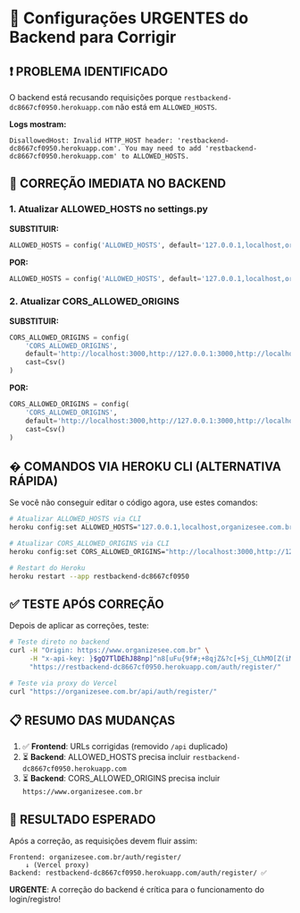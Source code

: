 # 🔧 Configurações URGENTES do Backend para Corrigir

## ❗ PROBLEMA IDENTIFICADO
O backend está recusando requisições porque `restbackend-dc8667cf0950.herokuapp.com` não está em `ALLOWED_HOSTS`.

**Logs mostram:**
```
DisallowedHost: Invalid HTTP_HOST header: 'restbackend-dc8667cf0950.herokuapp.com'. You may need to add 'restbackend-dc8667cf0950.herokuapp.com' to ALLOWED_HOSTS.
```

## 🚨 CORREÇÃO IMEDIATA NO BACKEND

### 1. Atualizar ALLOWED_HOSTS no settings.py

**SUBSTITUIR:**
```python
ALLOWED_HOSTS = config('ALLOWED_HOSTS', default='127.0.0.1,localhost,organizesee.com.br,front-teal-beta-95.vercel.app,restbackend.herokuapp.com,organizeseefrontend-git-versa-011530-jonathas-projects-1a4227bc.vercel.app/home', cast=Csv())
```

**POR:**
```python
ALLOWED_HOSTS = config('ALLOWED_HOSTS', default='127.0.0.1,localhost,organizesee.com.br,www.organizesee.com.br,front-teal-beta-95.vercel.app,restbackend-dc8667cf0950.herokuapp.com,organizeseefrontend-git-versa-011530-jonathas-projects-1a4227bc.vercel.app', cast=Csv())
```

### 2. Atualizar CORS_ALLOWED_ORIGINS

**SUBSTITUIR:**
```python
CORS_ALLOWED_ORIGINS = config(
    'CORS_ALLOWED_ORIGINS',
    default='http://localhost:3000,http://127.0.0.1:3000,http://localhost:3001,http://127.0.0.1:3001,https://organizesee.com.br,https://front-teal-beta-95.vercel.app',
    cast=Csv()
)
```

**POR:**
```python
CORS_ALLOWED_ORIGINS = config(
    'CORS_ALLOWED_ORIGINS',
    default='http://localhost:3000,http://127.0.0.1:3000,http://localhost:3001,http://127.0.0.1:3001,https://organizesee.com.br,https://www.organizesee.com.br,https://front-teal-beta-95.vercel.app',
    cast=Csv()
)
```

## � COMANDOS VIA HEROKU CLI (ALTERNATIVA RÁPIDA)

Se você não conseguir editar o código agora, use estes comandos:

```bash
# Atualizar ALLOWED_HOSTS via CLI
heroku config:set ALLOWED_HOSTS="127.0.0.1,localhost,organizesee.com.br,www.organizesee.com.br,front-teal-beta-95.vercel.app,restbackend-dc8667cf0950.herokuapp.com,organizeseefrontend-git-versa-011530-jonathas-projects-1a4227bc.vercel.app" --app restbackend-dc8667cf0950

# Atualizar CORS_ALLOWED_ORIGINS via CLI  
heroku config:set CORS_ALLOWED_ORIGINS="http://localhost:3000,http://127.0.0.1:3000,http://localhost:3001,http://127.0.0.1:3001,https://organizesee.com.br,https://www.organizesee.com.br,https://front-teal-beta-95.vercel.app" --app restbackend-dc8667cf0950

# Restart do Heroku
heroku restart --app restbackend-dc8667cf0950
```

## ✅ TESTE APÓS CORREÇÃO

Depois de aplicar as correções, teste:

```bash
# Teste direto no backend
curl -H "Origin: https://www.organizesee.com.br" \
     -H "x-api-key: }$gQ7TlDEhJ88np]^n8[uFu{9f#;+8qjZ&?c[+Sj_CLhMO[Z(iM_)ZnW]j2M]+j+" \
     "https://restbackend-dc8667cf0950.herokuapp.com/auth/register/"

# Teste via proxy do Vercel
curl "https://organizesee.com.br/api/auth/register/"
```

## 📋 RESUMO DAS MUDANÇAS

1. ✅ **Frontend**: URLs corrigidas (removido `/api` duplicado)
2. ⏳ **Backend**: ALLOWED_HOSTS precisa incluir `restbackend-dc8667cf0950.herokuapp.com`
3. ⏳ **Backend**: CORS_ALLOWED_ORIGINS precisa incluir `https://www.organizesee.com.br`

## 🎯 RESULTADO ESPERADO

Após a correção, as requisições devem fluir assim:

```
Frontend: organizesee.com.br/auth/register/
    ↓ (Vercel proxy)
Backend: restbackend-dc8667cf0950.herokuapp.com/auth/register/ ✅
```

**URGENTE**: A correção do backend é crítica para o funcionamento do login/registro!
